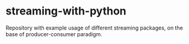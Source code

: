 # streaming-with-python
Repository with example usage of different streaming packages, on the base of producer-consumer paradigm.
